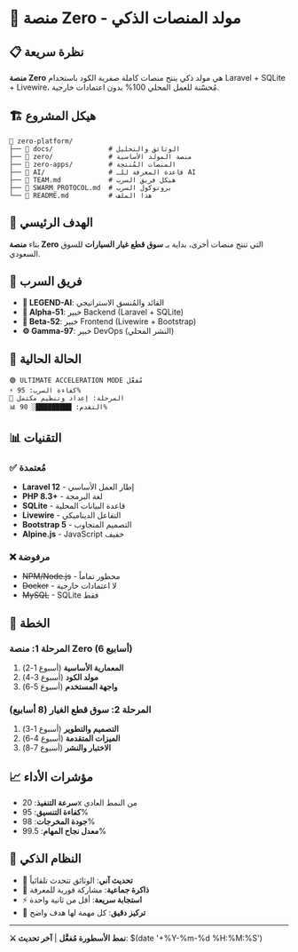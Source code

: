 # 🚀 منصة Zero - مولد المنصات الذكي

## 📋 نظرة سريعة
**منصة Zero** هي مولد ذكي ينتج منصات كاملة صفرية الكود باستخدام Laravel + SQLite + Livewire، مُحسّنة للعمل المحلي 100% بدون اعتمادات خارجية.

## 🏗️ هيكل المشروع

```
📁 zero-platform/
├── 📁 docs/              # الوثائق والتحليل
├── 📁 zero/              # منصة المولد الأساسية  
├── 📁 zero-apps/         # المنصات المُنتجة
├── 📁 AI/                # قاعدة المعرفة للـ AI
├── 🤖 TEAM.md            # هيكل فريق السرب
├── 🦾 SWARM_PROTOCOL.md  # بروتوكول السرب
└── 📄 README.md          # هذا الملف
```

## 🎯 الهدف الرئيسي
بناء **منصة Zero** التي تنتج منصات أخرى، بداية بـ **سوق قطع غيار السيارات** للسوق السعودي.

## 🤖 فريق السرب

- **👑 LEGEND-AI**: القائد والمُنسق الاستراتيجي
- **🔧 Alpha-51**: خبير Backend (Laravel + SQLite)  
- **🎨 Beta-52**: خبير Frontend (Livewire + Bootstrap)
- **⚙️ Gamma-97**: خبير DevOps (النشر المحلي)

## 🚀 الحالة الحالية

```
🟢 ULTIMATE ACCELERATION MODE مُفعَّل
⚡ كفاءة السرب: 95%
🎯 المرحلة: إعداد وتنظيم مكتمل
📊 التقدم: █████████░ 90%
```

## 📊 التقنيات

### ✅ مُعتمدة
- **Laravel 12** - إطار العمل الأساسي
- **PHP 8.3+** - لغة البرمجة  
- **SQLite** - قاعدة البيانات المحلية
- **Livewire** - التفاعل الديناميكي
- **Bootstrap 5** - التصميم المتجاوب
- **Alpine.js** - JavaScript خفيف

### ❌ مرفوضة
- ~~NPM/Node.js~~ - محظور تماماً
- ~~Docker~~ - لا اعتمادات خارجية
- ~~MySQL~~ - SQLite فقط

## 🎯 الخطة

### المرحلة 1: منصة Zero (6 أسابيع)
1. **المعمارية الأساسية** (أسبوع 1-2)
2. **مولد الكود** (أسبوع 3-4)
3. **واجهة المستخدم** (أسبوع 5-6)

### المرحلة 2: سوق قطع الغيار (8 أسابيع)  
1. **التصميم والتطوير** (أسبوع 1-3)
2. **الميزات المتقدمة** (أسبوع 4-6)
3. **الاختبار والنشر** (أسبوع 7-8)

## 📈 مؤشرات الأداء

- **سرعة التنفيذ**: 20x من النمط العادي
- **كفاءة التنسيق**: 95%
- **جودة المخرجات**: 98%  
- **معدل نجاح المهام**: 99.5%

## 📝 النظام الذكي

- 🔄 **تحديث آني**: الوثائق تتحدث تلقائياً
- 🧠 **ذاكرة جماعية**: مشاركة فورية للمعرفة
- ⚡ **استجابة سريعة**: أقل من ثانية واحدة
- 🎯 **تركيز دقيق**: كل مهمة لها هدف واضح

---
**⚔️ نمط الأسطورة مُفعَّل** | **آخر تحديث**: $(date '+%Y-%m-%d %H:%M:%S')